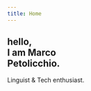 ```yaml
---
title: Home
---
```

<section class="grid-item">
<h1 class="hero t-heading t-brandColor t-b--s"> hello, <br> I am Marco <br> Petolicchio.</h1>
<p class="hero">Linguist & Tech enthusiast.</p>
</section>
